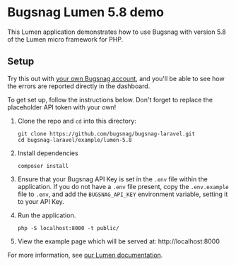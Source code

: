 # Bugsnag Lumen 5.8 demo

This Lumen application demonstrates how to use Bugsnag with version 5.8 of the Lumen micro framework for PHP.

## Setup

Try this out with [your own Bugsnag account](https://app.bugsnag.com/user/new), and you'll be able to see how the errors are reported directly in the dashboard.

To get set up, follow the instructions below. Don't forget to replace the placeholder API token with your own!

1. Clone the repo and `cd` into this directory:
    ```shell
    git clone https://github.com/bugsnag/bugsnag-laravel.git
    cd bugsnag-laravel/example/lumen-5.8
    ```

1. Install dependencies
    ```shell
    composer install
    ```

1. Ensure that your Bugsnag API Key is set in the `.env` file within the application.  If you do not have a `.env` file present, copy the `.env.example` file to `.env`, and add the `BUGSNAG_API_KEY` environment variable, setting it to your API Key.

1. Run the application.
    ```shell
    php -S localhost:8000 -t public/
    ```

1. View the example page which will be served at: http://localhost:8000

For more information, see [our Lumen documentation](https://docs.bugsnag.com/platforms/php/lumen/).
